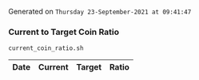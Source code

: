 Generated on `Thursday 23-September-2021 at 09:41:47`

### Current to Target Coin Ratio
`current_coin_ratio.sh`

Date|Current|Target|Ratio
---|---|---|---
